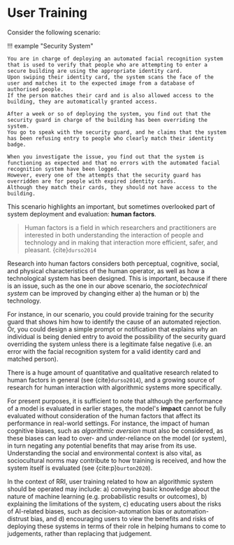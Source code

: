 # User Training

Consider the following scenario:

!!! example "Security System"

    You are in charge of deploying an automated facial recognition system that is used to verify that people who are attempting to enter a secure building are using the appropriate identity card.
    Upon swiping their identity card, the system scans the face of the user and matches it to the expected image from a database of authorised people.
    If the person matches their card and is also allowed access to the building, they are automatically granted access.
    
    After a week or so of deploying the system, you find out that the security guard in charge of the building has been overriding the system.
    You go to speak with the security guard, and he claims that the system has been refusing entry to people who clearly match their identity badge.
    
    When you investigate the issue, you find out that the system is functioning as expected and that no errors with the automated facial recognition system have been logged.
    However, every one of the attempts that the security guard has overridden are for people with expired identity cards.
    Although they match their cards, they should not have access to the building.

This scenario highlights an important, but sometimes overlooked part of system deployment and evaluation: **human factors**.

> Human factors is a field in which researchers and practitioners are interested in both understanding the interaction of people and technology and in making that interaction more efficient, safer, and pleasant. {cite}`durso2014`

Research into human factors considers both perceptual, cognitive, social, and physical characteristics of the human operator, as well as how a technological system has been designed. This is important, because if there is an issue, such as the one in our above scenario, the *sociotechnical system* can be improved by changing either a) the human or b) the technology.

For instance, in our scenario, you could provide training for the security guard that shows him how to identify the cause of an automated rejection. Or, you could design a simple prompt or notification that explains why an individual is being denied entry to avoid the possibility of the security guard overriding the system unless there is a legitimate false negative (i.e. an error with the facial recognition system for a valid identity card and matched person).

There is a huge amount of quantitative and qualitative research related to human factors in general (see {cite}`durso2014`), and a growing source of research for human interaction with algorithmic systems more specifically.

For present purposes, it is sufficient to note that although the performance of a model is evaluated in earlier stages, the model's **impact** cannot be fully evaluated without consideration of the human factors that affect its performance in real-world settings.
For instance, the impact of human cognitive biases, such as *algorithmic aversion* must also be considered, as these biases can lead to over- and under-reliance on the model (or system), in turn negating any potential benefits that may arise from its use.
Understanding the social and environmental context is also vital, as sociocultural norms may contribute to how training is received, and how the system itself is evaluated (see {cite:p}`burton2020`).

In the context of RRI, user training related to how an algorithmic system should be operated may include: a) conveying basic knowledge about the nature of machine learning (e.g. probabilistic results or outcomes), b) explaining the limitations of the system, c) educating users about the risks of AI-related biases, such as decision-automation bias or automation-distrust bias, and d) encouraging users to view the benefits and risks of deploying these systems in terms of their role in helping humans to come to judgements, rather than replacing that judgement.
